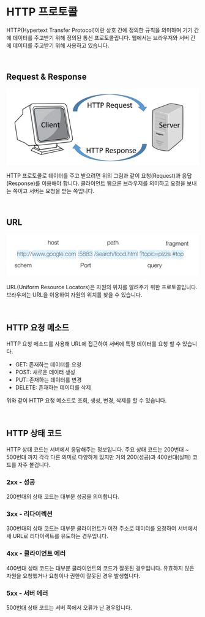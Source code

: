 # HTTP 프로토콜

HTTP(Hypertext Transfer Protocol)이란 상호 간에 정의한 규칙을 의미하며 기기 간에 데이터를 주고받기 위해 정의된 통신 프로토콜립니다. 웹에서는 브라우저와 서버 간에 데이터를 주고받기 위해 사용하고 있습니다.

<br />
 
## Request & Response

![](./image/http_1.png)

HTTP 프로토콜로 데이터를 주고 받으려면 위의 그림과 같이 요청(Request)과 응답(Response)를 이용해야 합니다. 클라이언트 웹으론 브라우저를 의미하고 요청을 보내는 쪽이고 서버는 요청을 받는 쪽입니다.

<br />
 
## URL

![](./image/http_2.png)

URL(Uniform Resource Locators)은 자원의 위치를 알려주기 위한 프로토콜입니다. 브라우저는 URL을 이용하여 자원의 위치를 찾을 수 있습니다.

<br />
 
## HTTP 요청 메소드

HTTP 요청 메소드를 사용해 URL에 접근하여 서버에 특정 데이터를 요청 할 수 있습니다.

- GET: 존재하는 데이터를 요청
- POST: 새로운 데이터 생성
- PUT: 존재하는 데이터를 변경
- DELETE: 존재하는 데이터를 삭제

위와 같이 HTTP 요청 메소드로 조회, 생성, 변경, 삭제를 할 수 있습니다.

<br />
 
## HTTP 상태 코드

HTTP 상태 코드는 서버에서 응답해주는 정보입니다. 주요 상태 코드는 200번대 ~ 500번대 까지 각각 다른 의미로 다양하게 있지만 거의 200(성공)과 400번대(실패) 코드를 자주 볼겁니다.

### 2xx - 성공

200번대의 상태 코드는 대부분 성공을 의미합니다.

### 3xx - 리다이렉션

300번대의 상태 코드는 대부분 클라이언트가 이전 주소로 데이터를 요청하여 서버에서 새 URL로 리다이렉트를 유도하는 경우입니다.

### 4xx - 클라이언트 에러

400번대 상태 코드는 대부분 클라이언트의 코드가 잘못된 경우입니다. 유효하지 않은 자원을 요청했거나 요청이나 권한이 잘못된 경우 발생합니다.

### 5xx - 서버 에러

500번대 상태 코드는 서버 쪽에서 오류가 난 경우입니다.
